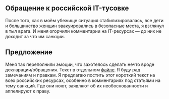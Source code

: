 ## Обращение к российской IT-тусовке
После того, как в моём убежище ситуация стабилизировалась, все дети и большинство женщин эвакуировались в безопасные места, я взглянул в тыл врага. И меня огорчили комментарии на IT-ресурсах — до них не доходит за что им санкции.
## Предложение
Меня так переполнили эмоции, что захотелось сделать нечто вроде декларации/обращения. Текст в отдельном [файле](text.md). Я буду рад замечаниям и правкам. Я предлагаю постить этот короткий текст на всех российских ресурсах, особенно в комментариях под статьями на тему санкций. Где они ноют, заявляют об их необоснованности и аппелируют к праву.
